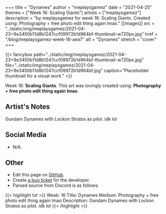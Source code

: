 +++
title =       "Dynames"
author =      "meplaysgamez"
date =        "2021-04-25"
themes =      ["Week 16: Scaling Giants"]
artists =     ["meplaysgamez"]
description = "by meplaysgamez for week 16: Scaling Giants. Created using: Photography + free photo edit thing again lmao."
[[images]]
              src = "../static/img/meplaysgamez/2021-04-23+9e3450b11d8b1247ccf09972b1d964bf-thumbnail-w720px.jpg"
              href = "/blog/meplaysgamez-week-16-aea7"
              alt = "Dynames"
              stretch = "cover"
+++


{{< fancybox path="../static/img/meplaysgamez/2021-04-23+9e3450b11d8b1247ccf09972b1d964bf-thumbnail-w720px.jpg" file="../static/img/meplaysgamez/2021-04-23+9e3450b11d8b1247ccf09972b1d964bf.jpg" caption="Placeholder thumbnail for a visual work." >}}


Week 16: **Scaling Giants**. This art was lovingly created using: **Photography + free photo edit thing again lmao**.

## Artist's Notes

Gundam Dynames with Lockon Stratos as pilot. idk lol

## Social Media

- N/A.

## Other

- Edit this page on [GitHub](https://github.com/teaminkling/web-refresh/edit/main/content/blog/meplaysgamez-week-16-aea7.md).
- Create [a bug ticket](https://github.com/teaminkling/web-refresh/issues/new?assignees=&labels=bug&template=problem-report.md&title=) for the developer.
- Parsed source from Discord is as follows:

{{< highlight txt >}}
Week: 16
Title: Dynames
Medium: Photography + free photo edit thing again lmao
Description: Gundam Dynames with Lockon Stratos as pilot. idk lol
{{< /highlight >}}